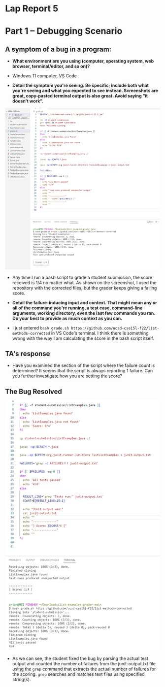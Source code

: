 # Lap Report 5

# Part 1 – Debugging Scenario

## A symptom of a bug in a program:
* **What environment are you using (computer, operating system, web browser, terminal/editor, and so on)?**
* Windows 11 computer, VS Code

* **Detail the symptom you're seeing. Be specific; include both what you're seeing and what you expected to see instead. Screenshots are great, copy-pasted terminal output is also great. Avoid saying “it doesn't work”.**

![symptom](symptom.png)

* Any time I run a bash script to grade a student submission, the score received is 1/4 no matter what. As shown on the screenshot, I used the repository with the corrected files, but the grader keeps giving a failing score.

* **Detail the failure-inducing input and context. That might mean any or all of the command you're running, a test case, command-line arguments, working directory, even the last few commands you ran. Do your best to provide as much context as you can.**
* I just entered `bash grade.sh https://github.com/ucsd-cse15l-f22/list-methods-corrected` in VS Code's terminal. I think there is something wrong with the way I am calculating the score in the bash script itself. 


## TA's response

 * Have you examined the section of the script where the failure count is determined? It seems that the script is always reporting 1 failure. Can you further investigate how you are setting the score?

## The Bug Resolved
![bug](bug.png)

 * As we can see, the student  fixed the bug by parsing the actual test output and counted the number of failures from the junit-output.txt file using the `grep` command that extracts the actual number of failures for the scoring. `grep` searches and matches text files using specified string(s). 
  

